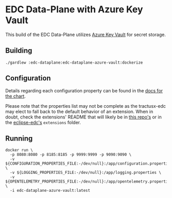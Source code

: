 # EDC Data-Plane with Azure Key Vault

This build of the EDC Data-Plane utilizes [Azure Key Vault](https://azure.microsoft.com/en-us/services/key-vault/#product-overview) for secret storage.

## Building

```shell
./gardlew :edc-dataplane:edc-dataplane-azure-vault:dockerize
```

## Configuration

Details regarding each configuration property can be found in the [docs for the chart](../../charts/tractusx-connector-azure-vault/README.md).

Please note that the properties list may not be complete as the tractusx-edc may elect to fall back to the default behavior of an
extension. When in doubt, check the extensions' README that will likely be in [this repo's](../../edc-extensions) or in the [eclipse-edc's](https://github.com/eclipse-edc/Connector/tree/main/extensions)
`extensions` folder.

## Running

```shell
docker run \
  -p 8080:8080 -p 8185:8185 -p 9999:9999 -p 9090:9090 \
  -v ${CONFIGURATION_PROPERTIES_FILE:-/dev/null}:/app/configuration.properties \
  -v ${LOGGING_PROPERTIES_FILE:-/dev/null}:/app/logging.properties \
  -v ${OPENTELEMETRY_PROPERTIES_FILE:-/dev/null}:/app/opentelemetry.properties \
  -i edc-dataplane-azure-vault:latest
```
